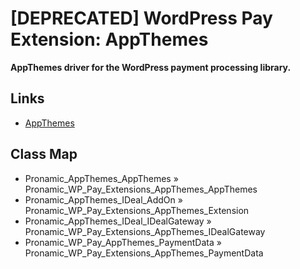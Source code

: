 # [DEPRECATED] WordPress Pay Extension: AppThemes

**AppThemes driver for the WordPress payment processing library.**

## Links

*	[AppThemes](https://www.appthemes.com/)

## Class Map

*	Pronamic_AppThemes_AppThemes » Pronamic_WP_Pay_Extensions_AppThemes_AppThemes
*	Pronamic_AppThemes_IDeal_AddOn » Pronamic_WP_Pay_Extensions_AppThemes_Extension
*	Pronamic_AppThemes_IDeal_IDealGateway » Pronamic_WP_Pay_Extensions_AppThemes_IDealGateway
*	Pronamic_WP_Pay_AppThemes_PaymentData » Pronamic_WP_Pay_Extensions_AppThemes_PaymentData
